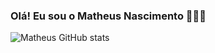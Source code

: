 ### Olá! Eu sou o Matheus Nascimento 👋👨‍💻
<div>
  



![Matheus GitHub stats](https://github-readme-stats.vercel.app/api?username=MatheusNascimento0203&show_icons=true&theme=merko)



  <div>
